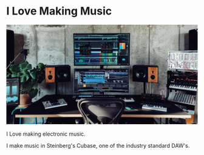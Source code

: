 <!DOCTYPE html>
<html lang="nl">
<head>
    <meta charset="UTF-8">
    <meta name="viewport" content="width=device-width, initial-scale=1.0">
    <link rel="stylesheet" href="css/styles.css">
    <title>TestPage</title>
</head>
<body>
    <h1>I Love Making Music</h1>
    <img src="images/studio.jpg" alt="Music Studio">
    <p id="p1">I Love making electronic music.</p>
    <p id="p2">I make music in Steinberg's Cubase, one of the industry standard DAW's.</p>
</body>
</html>
